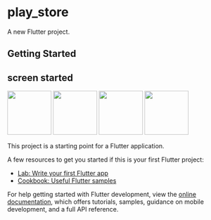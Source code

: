 # play_store

A new Flutter project.

## Getting Started

## screen started

<img src = "![WhatsApp Image 2023-02-12 at 10 36 51 PM (1)](https://user-images.githubusercontent.com/121150847/218325741-10e773aa-c7b4-49f6-8743-a16c855b3e3a.jpeg)
" height = 100px />
<img src = "![WhatsApp Image 2023-02-12 at 10 36 51 PM](https://user-images.githubusercontent.com/121150847/218325798-1d0140f7-72cd-4bb7-adba-37600ce8f2e5.jpeg)
" height = 100px />
<img src = "" height = 100px />
<img src = "" height = 100px />


This project is a starting point for a Flutter application.

A few resources to get you started if this is your first Flutter project:

- [Lab: Write your first Flutter app](https://docs.flutter.dev/get-started/codelab)
- [Cookbook: Useful Flutter samples](https://docs.flutter.dev/cookbook)

For help getting started with Flutter development, view the
[online documentation](https://docs.flutter.dev/), which offers tutorials,
samples, guidance on mobile development, and a full API reference.
